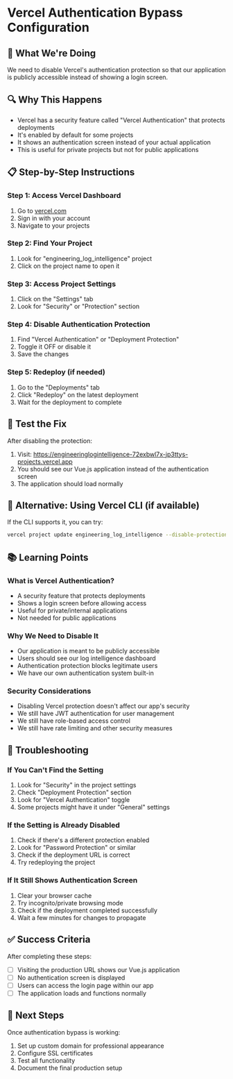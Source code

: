 # Vercel Authentication Bypass Configuration

## 🎯 **What We're Doing**

We need to disable Vercel's authentication protection so that our application is publicly accessible instead of showing a login screen.

## 🔍 **Why This Happens**

- Vercel has a security feature called "Vercel Authentication" that protects deployments
- It's enabled by default for some projects
- It shows an authentication screen instead of your actual application
- This is useful for private projects but not for public applications

## 📋 **Step-by-Step Instructions**

### Step 1: Access Vercel Dashboard
1. Go to [vercel.com](https://vercel.com)
2. Sign in with your account
3. Navigate to your projects

### Step 2: Find Your Project
1. Look for "engineering_log_intelligence" project
2. Click on the project name to open it

### Step 3: Access Project Settings
1. Click on the "Settings" tab
2. Look for "Security" or "Protection" section

### Step 4: Disable Authentication Protection
1. Find "Vercel Authentication" or "Deployment Protection"
2. Toggle it OFF or disable it
3. Save the changes

### Step 5: Redeploy (if needed)
1. Go to the "Deployments" tab
2. Click "Redeploy" on the latest deployment
3. Wait for the deployment to complete

## 🧪 **Test the Fix**

After disabling the protection:
1. Visit: https://engineeringlogintelligence-72exbwl7x-jp3ttys-projects.vercel.app
2. You should see our Vue.js application instead of the authentication screen
3. The application should load normally

## 🔧 **Alternative: Using Vercel CLI (if available)**

If the CLI supports it, you can try:
```bash
vercel project update engineering_log_intelligence --disable-protection
```

## 📚 **Learning Points**

### What is Vercel Authentication?
- A security feature that protects deployments
- Shows a login screen before allowing access
- Useful for private/internal applications
- Not needed for public applications

### Why We Need to Disable It
- Our application is meant to be publicly accessible
- Users should see our log intelligence dashboard
- Authentication protection blocks legitimate users
- We have our own authentication system built-in

### Security Considerations
- Disabling Vercel protection doesn't affect our app's security
- We still have JWT authentication for user management
- We still have role-based access control
- We still have rate limiting and other security measures

## 🚨 **Troubleshooting**

### If You Can't Find the Setting
1. Look for "Security" in the project settings
2. Check "Deployment Protection" section
3. Look for "Vercel Authentication" toggle
4. Some projects might have it under "General" settings

### If the Setting is Already Disabled
1. Check if there's a different protection enabled
2. Look for "Password Protection" or similar
3. Check if the deployment URL is correct
4. Try redeploying the project

### If It Still Shows Authentication Screen
1. Clear your browser cache
2. Try incognito/private browsing mode
3. Check if the deployment completed successfully
4. Wait a few minutes for changes to propagate

## ✅ **Success Criteria**

After completing these steps:
- [ ] Visiting the production URL shows our Vue.js application
- [ ] No authentication screen is displayed
- [ ] Users can access the login page within our app
- [ ] The application loads and functions normally

## 🎉 **Next Steps**

Once authentication bypass is working:
1. Set up custom domain for professional appearance
2. Configure SSL certificates
3. Test all functionality
4. Document the final production setup
